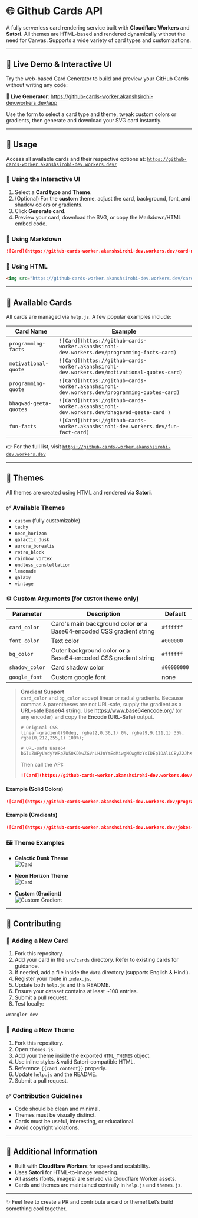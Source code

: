 # 🌐 Github Cards API&#x20;

A fully serverless card rendering service built with **Cloudflare Workers** and **Satori**. All themes are HTML-based and rendered dynamically without the need for Canvas. Supports a wide variety of card types and customizations.

---

## 🌟 Live Demo & Interactive UI

Try the web-based Card Generator to build and preview your GitHub Cards without writing any code:

**🔗 Live Generator**: https://github-cards-worker.akanshsirohi-dev.workers.dev/app

Use the form to select a card type and theme, tweak custom colors or gradients, then generate and download your SVG card instantly.

---

<!--
## 📚 Table of Contents

- [Usage](#usage)
  - [Using Markdown](#using-markdown)
  - [Using HTML](#using-html)
- [Available Cards](#available-cards)
- [Themes](#themes)
  - [Available Themes](#available-themes)
  - [Custom Arguments](#custom-arguments)
  - [Examples](#examples)
- [Contributing](#contributing)
  - [Adding a New Card](#adding-a-new-card)
  - [Adding a New Theme](#adding-a-new-theme)
- [Additional Information](#additional-information)

---
-->

## 🚀 Usage

Access all available cards and their respective options at:
[`https://github-cards-worker.akanshsirohi-dev.workers.dev/`](https://github-cards-worker.akanshsirohi-dev.workers.dev/)

### 📜 Using the Interactive UI

1. Select a **Card type** and **Theme**.
2. (Optional) For the **custom** theme, adjust the card, background, font, and shadow colors or gradients.
3. Click **Generate card**.
4. Preview your card, download the SVG, or copy the Markdown/HTML embed code.

### 📎 Using Markdown

```md
![Card](https://github-cards-worker.akanshsirohi-dev.workers.dev/card-name)
```

### 🧩 Using HTML

```html
<img src="https://github-cards-worker.akanshsirohi-dev.workers.dev/card-name" alt="Card" />
```

---

## 🧾 Available Cards

All cards are managed via `help.js`. A few popular examples include:

| Card Name              | Example                                                                                      |
| ---------------------- | -------------------------------------------------------------------------------------------- |
| `programming-facts`    | `![Card](https://github-cards-worker.akanshsirohi-dev.workers.dev/programming-facts-card)`   |
| `motivational-quote`   | `![Card](https://github-cards-worker.akanshsirohi-dev.workers.dev/motivational-quotes-card)` |
| `programming-quote`    | `![Card](https://github-cards-worker.akanshsirohi-dev.workers.dev/programming-quotes-card)`  |
| `bhagwad-geeta-quotes` | `![Card](https://github-cards-worker.akanshsirohi-dev.workers.dev/bhagavad-geeta-card )`     |
| `fun-facts`            | `![Card](https://github-cards-worker.akanshsirohi-dev.workers.dev/fun-fact-card)`            |

👉 For the full list, visit [`https://github-cards-worker.akanshsirohi-dev.workers.dev`](https://github-cards-worker.akanshsirohi-dev.workers.dev)

---

## 🎨 Themes

All themes are created using HTML and rendered via **Satori**.

### ✅ Available Themes

- `custom` (fully customizable)
- `techy`
- `neon_horizon`
- `galactic_dusk`
- `aurora_borealis`
- `retro_block`
- `rainbow_vortex`
- `endless_constellation`
- `lemonade`
- `galaxy`
- `vintage`

### ⚙️ Custom Arguments (for `CUSTOM` theme only)

| Parameter      | Description                                                                      | Default     |
| -------------- | -------------------------------------------------------------------------------- | ----------- |
| `card_color`   | Card's main background color **or** a Base64‑encoded CSS gradient string         | `#ffffff`   |
| `font_color`   | Text color                                                                       | `#000000`   |
| `bg_color`     | Outer background color **or** a Base64‑encoded CSS gradient string               | `#ffffff`   |
| `shadow_color` | Card shadow color                                                                | `#00000000` |
| `google_font`  | Custom google font                                                               | none        |

> **Gradient Support**  
> `card_color` and `bg_color` accept linear or radial gradients. Because commas & parentheses are not URL‑safe, supply the gradient as a **URL‑safe Base64 string**.
> Use <https://www.base64encode.org/> (or any encoder) and copy the **Encode (URL‑Safe)** output.
>
> ```text
> # Original CSS
> linear-gradient(90deg, rgba(2,0,36,1) 0%, rgba(9,9,121,1) 35%, rgba(0,212,255,1) 100%);
>
> # URL‑safe Base64
> bGluZWFyLWdyYWRpZW50KDkwZGVnLHJnYmEoMiwgMCwgMzYsIDEpIDAlLCByZ2JhKDksIDksIDEyMSwgMSkgMzUlLCByZ2JhKDAsIDIxMiwgMjU1LCAxKSAxMDAlKTs
> ```
>
> Then call the API:
>
> ```md
> ![Card](https://github-cards-worker.akanshsirohi-dev.workers.dev/jokes-card?theme=custom&card_color=<BASE64>&bg_color=<BASE64>&font_color=000&shadow_color=000)
> ```

#### Example (Solid Colors)

```md
![Card](https://github-cards-worker.akanshsirohi-dev.workers.dev/programming-facts-card?theme=custom&card_color=000000&font_color=ffffff&shadow_color=ff0000)
```

#### Example (Gradients)

```md
![Card](https://github-cards-worker.akanshsirohi-dev.workers.dev/jokes-card?theme=custom&card_color=bGluZWFyLWdyYWRpZW50KDkwZGVnLHJnYmEoNDIsIDEyMywgMTU1LCAxKSAwJSwgcmdiYSg4NywgMTk5LCAxMzMsIDEpIDUwJSwgcmdiYSgyMzcsIDIyMSwgODMsIDEpIDEwMCUpOw&bg_color=bGluZWFyLWdyYWRpZW50KDkwZGVnLHJnYmEoMiwgMCwgMzYsIDEpIDAlLCByZ2JhKDksIDksIDEyMSwgMSkgMzUlLCByZ2JhKDAsIDIxMiwgMjU1LCAxKSAxMDAlKTs&font_color=000&shadow_color=000)
```

### 🖼️ Theme Examples

- **Galactic Dusk Theme** <br>
![Card](https://github-cards-worker.akanshsirohi-dev.workers.dev/programming-facts-card?theme=galactic_dusk)

- **Neon Horizon Theme** <br>
![Card](https://github-cards-worker.akanshsirohi-dev.workers.dev/programming-facts-card?theme=neon_horizon)

- **Custom (Gradient)**  <br>
![Custom Gradient](https://github-cards-worker.akanshsirohi-dev.workers.dev/motivational-quotes-card?theme=custom&card_color=bGluZWFyLWdyYWRpZW50KDkwZGVnLHJnYmEoNDIsIDEyMywgMTU1LCAxKSAwJSwgcmdiYSg4NywgMTk5LCAxMzMsIDEpIDUwJSwgcmdiYSgyMzcsIDIyMSwgODMsIDEpIDEwMCUpOw&font_color=fff&bg_color=bGluZWFyLWdyYWRpZW50KDkwZGVnLHJnYmEoMiwgMCwgMzYsIDEpIDAlLCByZ2JhKDksIDksIDEyMSwgMSkgMzUlLCByZ2JhKDAsIDIxMiwgMjU1LCAxKSAxMDAlKTs&shadow_color=fff)

---

## 🤝 Contributing

### 🧩 Adding a New Card

1. Fork this repository.
2. Add your card in the `src/cards` directory. Refer to existing cards for guidance.
3. If needed, add a file inside the `data` directory (supports English & Hindi).
4. Register your route in `index.js`.
5. Update both `help.js` and this README.
6. Ensure your dataset contains at least \~100 entries.
7. Submit a pull request.
8. Test locally:

```bash
wrangler dev
```

### 🎨 Adding a New Theme

1. Fork this repository.
2. Open `themes.js`.
3. Add your theme inside the exported `HTML_THEMES` object.
4. Use inline styles & valid Satori-compatible HTML.
5. Reference `{{card_content}}` properly.
6. Update `help.js` and the README.
7. Submit a pull request.

### ✅ Contribution Guidelines

- Code should be clean and minimal.
- Themes must be visually distinct.
- Cards must be useful, interesting, or educational.
- Avoid copyright violations.

---

## 🔎 Additional Information

- Built with **Cloudflare Workers** for speed and scalability.
- Uses **Satori** for HTML-to-image rendering.
- All assets (fonts, images) are served via Cloudflare Worker assets.
- Cards and themes are maintained centrally in `help.js` and `themes.js`.

---

✨ Feel free to create a PR and contribute a card or theme! Let’s build something cool together.

